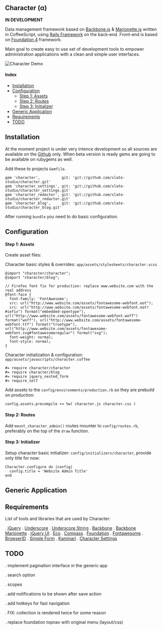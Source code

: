 ## Character (α)

**IN DEVELOPMENT**

Data management framework based on [Backbone.js](http://backbonejs.org/) & [Marionette.js](https://github.com/marionettejs/backbone.marionette) written in CoffeeScript, using [Rails Framework](http://rubyonrails.org/) on the back-end. Front-end is based on [Foundation 4](http://foundation.zurb.com/) framework.

Main goal to create easy to use set of development tools to empower administration applications with a clean and simple user interfaces.

![Character Demo](https://raw.github.com/slate-studio/character/master/doc/img/demo-1.jpg)

#### Index

* [Installation](#installation)
* [Configuration](#configuration)
  * [Step 1: Assets](#step-1-assets)
  * [Step 2: Routes](#step-2-routes)
  * [Step 3: Initializer](#step-3-initializer)
* [Generic Application](#generic-application)
* [Requirements](#requirements)
* [TODO](#todo)


## Installation

At the moment project is under very intence development so all sources are available on the [Github](https://github.com/slate-studio/character) only. When beta version is ready gems are going to be available on rubygems as well.

Add these to projects ```Gemfile```.

    gem 'character',          git: 'git://github.com/slate-studio/character.git'
    gem 'character_settings', git: 'git://github.com/slate-studio/character_settings.git'
    gem 'character_redactor', git: 'git://github.com/slate-studio/character_redactor.git'
    gem 'character_blog',     git: 'git://github.com/slate-studio/character_blog.git'

After running ```bundle``` you need to do basic configuration.


## Configuration

#### Step 1: Assets

Create asset files:

Character basic styles & overrides: ```app/assets/stylesheets/character.scss```

    @import "character/character";
    @import "character/blog";

    // Firefox font fix for production: replace www.website.com with the real address
    @font-face {
      font-family: 'FontAwesome';
      src: url("http://www.website.com/assets/fontawesome-webfont.eot");
      src: url("http://www.website.com/assets/fontawesome-webfont.eot?#iefix") format("embedded-opentype"), url("http://www.website.com/assets/fontawesome-webfont.woff") format("woff"), url("http://www.website.com/assets/fontawesome-webfont.ttf") format("truetype"), url("http://www.website.com/assets/fontawesome-webfont.svg#fontawesomeregular") format("svg");
      font-weight: normal;
      font-style: normal;
    }

Character initialization & configuration: ```app/assets/javascripts/character.coffee```

    #= require character/character
    #= require character/blog
    #= require jquery_nested_form
    #= require_self

Add assets to the ```config/environments/production.rb``` so they are prebuild on production:

    config.assets.precompile += %w( character.js character.css )


#### Step 2: Routes

Add ```mount_character_admin()``` routes mounter to ```config/routes.rb```, preferably on the top of the ```draw``` function.


#### Step 3: Initializer

Setup character basic initializer: ```config/initializers/character```, provide only title for now:

    Character.configure do |config|
      config.title = 'Website Admin Title'
    end


## Generic Application


## Requirements

List of tools and libraries that are used by Character:

. [jQuery](https://github.com/rails/jquery-rails)
. [Underscore](https://github.com/rweng/underscore-rails)
. [Underscore String](https://github.com/epeli/underscore.string)
. [Backbone](http://backbonejs.org/)
. [Backbone Marionette](https://github.com/chancancode/marionette-rails)
. [jQuery UI](https://github.com/joliss/jquery-ui-rails)
. [Eco](https://github.com/sstephenson/eco)
. [Compass](https://github.com/Compass/compass-rails)
. [Foundation](https://github.com/zurb/foundation/)
. [Fontawesome](https://github.com/bokmann/font-awesome-rails)
. [BrowserID](https://github.com/alexkravets/browserid-auth-rails)
. [Simple Form](https://github.com/plataformatec/simple_form)
. [Kaminari](https://github.com/amatsuda/kaminari)
. [Character Settings](https://github.com/slate-studio/character_settings)


## TODO

. implement pagination interface in the generic app

. search option

. scopes

. add notifications to be shown after save action

. add hotkeys for fast navigation

. FIX: collection is rendered twice for some reason

. replace foundation topnav with original menu (layout/css)







